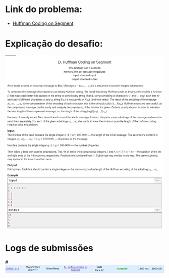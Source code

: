 # Link do problema:

- [Huffman Coding on Segment](https://codeforces.com/problemset/problem/700/D)

# Explicação do desafio:

![Huffman Coding on Segment](./assets/Huffman.png)

# Logs de submissões

#![LogsSubmissao](./assets/Log.png)